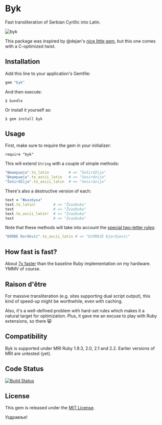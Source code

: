 Byk
===

Fast transliteration of Serbian Cyrillic into Latin.

![byk](https://cloud.githubusercontent.com/assets/626128/7155207/07545960-e35d-11e4-804e-5fdee70a3e30.png)

This package was inspired by @dejan's
[nice little gem](https://github.com/dejan/srbovanje), but this one
comes with a C-optimized twist.

## Installation

Add this line to your application's Gemfile:

```ruby
gem "byk"
```

And then execute:

```
$ bundle
```

Or install it yourself as:

```
$ gem install byk
```

## Usage

First, make sure to require the gem in your initializer:

```
require "byk"
```

This will extend `String` with a couple of simple methods:

```ruby
"Шеширџија".to_latin         # => "Šeširdžija"
"Шеширџија".to_ascii_latin   # => "Sesirdzija"
"Šeširdžija".to_ascii_latin  # => "Sesirdzija"
```

There's also a destructive version of each:

```ruby
text = "Жвазбука"
text.to_latin!        # => "Žvazbuka"
text                  # => "Žvazbuka"
text.to_ascii_latin!  # => "Zvazbuka"
text                  # => "Zvazbuka"
```

Note that these methods will take into account the
[special two-letter rules](http://sr.wikipedia.org/wiki/Gajica#Abeceda):

```ruby
"ĐORĐE Đorđević".to_ascii_latin # => "DJORDJE Djordjevic"
```

## How fast is fast?

About [7x faster](benchmark) than the baseline Ruby implementation on
my hardware. YMMV of course.

## Raison d'être

For massive transliteration (e.g. sites supporting dual script
output), this kind of speed-up might be worthwhile, even with caching.

Also, it's a well-defined problem with hard-set rules which makes it a
natural target for optimization. Plus, it gave me an excuse to play
with Ruby extensions, so there :smile_cat:

## Compatibility

Byk is supported under MRI Ruby 1.9.3, 2.0, 2.1 and 2.2. Earlier
versions of MRI are untested (yet).

## Code Status

[![Build Status](https://travis-ci.org/topalovic/byk.svg?branch=master)](https://travis-ci.org/topalovic/byk)

## License

This gem is released under the [MIT License](http://www.opensource.org/licenses/MIT).

Уздравље!
